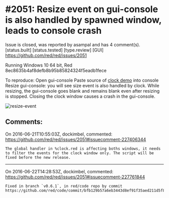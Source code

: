 
#2051: Resize event on gui-console is also handled by spawned window, leads to console crash
================================================================================
Issue is closed, was reported by asampal and has 4 comment(s).
[status.built] [status.tested] [type.review] [GUI]
<https://github.com/red/red/issues/2051>

Running Windows 10 64 bit, Red 8ec8635b4af8defb8b95b85824324f5eadb1fece

To reproduce:
Open gui-console
Paste source of [clock demo](https://github.com/red/code/blob/master/Scripts/clock.red) into console
Resize gui-console: you will see size event is also handled by clock. While resizing, the gui-console goes blank and remains blank even after resizing is stopped. Closing the clock window causes a crash in the gui-console.

![resize-event](https://cloud.githubusercontent.com/assets/281639/16201153/4c5d3b5a-36de-11e6-872d-0f5f173c9c1d.gif)



Comments:
--------------------------------------------------------------------------------

On 2016-06-21T10:55:03Z, dockimbel, commented:
<https://github.com/red/red/issues/2051#issuecomment-227406344>

    The global handler in %clock.red is affecting boths windows, it needs to filter the events for the clock window only. The script will be fixed before the new release.

--------------------------------------------------------------------------------

On 2016-06-22T14:28:53Z, dockimbel, commented:
<https://github.com/red/red/issues/2051#issuecomment-227761844>

    Fixed in branch `v0.6.1`, in red/code repo by commit https://github.com/red/code/commit/bfb129b57a6eb3443d8ef91f35aed211d5f8e8f2.

